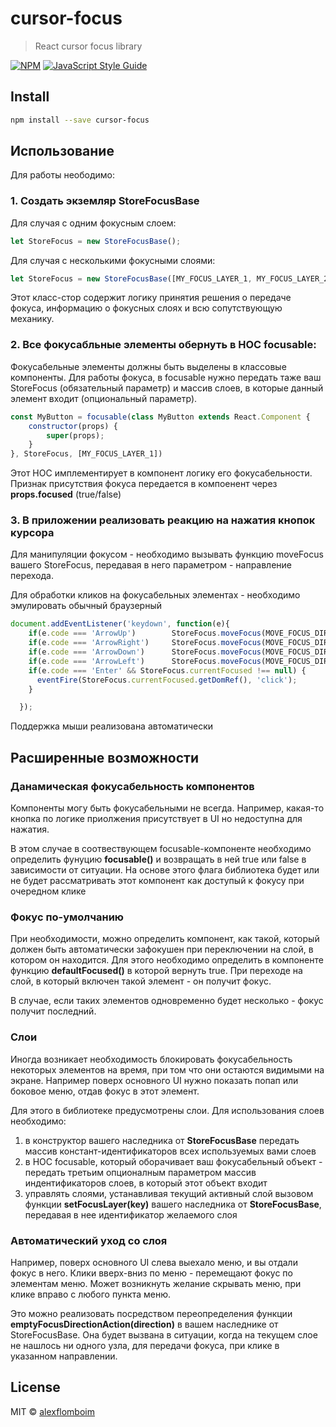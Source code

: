# cursor-focus

> React cursor focus library

[![NPM](https://img.shields.io/npm/v/cursor-focus.svg)](https://www.npmjs.com/package/cursor-focus) [![JavaScript Style Guide](https://img.shields.io/badge/code_style-standard-brightgreen.svg)](https://standardjs.com)

## Install

```bash
npm install --save cursor-focus
```

## Использование

Для работы неободимо:

### 1. Создать экземляр StoreFocusBase

Для случая с одним фокусным слоем:
```jsx
let StoreFocus = new StoreFocusBase();
```

Для случая с несколькими фокусными слоями:
```jsx
let StoreFocus = new StoreFocusBase([MY_FOCUS_LAYER_1, MY_FOCUS_LAYER_2]);
```

Этот класс-стор содержит логику принятия решения о передаче фокуса, информацию о фокусных слоях и всю сопутствующую механику.

### 2. Все фокусабльные элементы обернуть в HOC focusable:

Фокусабельные элементы должны быть выделены в классовые компоненты. Для работы фокуса, в focusable нужно передать таже ваш StoreFocus (обязательный параметр) и массив слоев, в которые данный элемент входит (опциональный параметр).

```jsx
const MyButton = focusable(class MyButton extends React.Component {
    constructor(props) {
        super(props);
    }
}, StoreFocus, [MY_FOCUS_LAYER_1])

```
Этот HOC имплементирует в компонент логику его фокусабельности. Признак присутствия фокуса передается в компоенент через **props.focused** (true/false)

### 3. В приложении реализовать реакцию на нажатия кнопок курсора

Для манипуляции фокусом - необходимо вызывать функцию moveFocus вашего StoreFocus, передавая в него параметром - направление перехода.

Для обработки кликов на фокусабельных элементах - необходимо эмулировать обычный браузерный
```jsx
document.addEventListener('keydown', function(e){
    if(e.code === 'ArrowUp')        StoreFocus.moveFocus(MOVE_FOCUS_DIRECTION.UP);
    if(e.code === 'ArrowRight')     StoreFocus.moveFocus(MOVE_FOCUS_DIRECTION.RIGHT);
    if(e.code === 'ArrowDown')      StoreFocus.moveFocus(MOVE_FOCUS_DIRECTION.DOWN);
    if(e.code === 'ArrowLeft')      StoreFocus.moveFocus(MOVE_FOCUS_DIRECTION.LEFT);
    if(e.code === 'Enter' && StoreFocus.currentFocused !== null) {
      eventFire(StoreFocus.currentFocused.getDomRef(), 'click');
    }

  });
```

Поддержка мыши реализована автоматически

## Расширенные возможности

### Данамическая фокусабельность компонентов

Компоненты могу быть фокусабельными не всегда. Например, какая-то кнопка по логике приолжения присутствует в UI но недоступна для нажатия.

В этом случае в соотвествующем focusable-компоненте необходимо определить фунуцию **focusable()** и возвращать в ней true или false в зависимости от ситуации. На основе этого флага библиотека будет или не будет рассматривать этот компонент как доступый к фокусу при очередном клике

### Фокус по-умолчанию

При необходимости, можно определить компонент, как такой, который должен быть автоматически зафокушен при переключении на слой, в котором он находится. Для этого необходимо определить в компоненте функцию **defaultFocused()** в которой вернуть true. При переходе на слой, в который включен такой элемент - он получит фокус.

В случае, если таких элементов одновременно будет несколько - фокус получит последний.

### Слои

Иногда возникает необходимость блокировать фокусабельность некоторых элементов на время, при том что они остаются видимыми на экране. Например поверх основного UI нужно показать попап или боковое меню, отдав фокус в этот элемент.

Для этого в библиотеке предусмотрены слои. Для использования слоев необходимо:
1. в конструктор вашего наследника от **StoreFocusBase** передать массив констант-идентификаторов всех используемых вами слоев
2. в HOC focusable, который оборачивает ваш фокусабельный объект - передать третьим опционалным параметром массив индентификаторов слоев, в который этот объект входит
3. управлять слоями, устанавливая текущий активный слой вызовом функции **setFocusLayer(key)** вашего наследника от **StoreFocusBase**, передавая в нее идентификатор желаемого слоя

### Автоматический уход со слоя

Например, поверх основного UI слева выехало меню, и вы отдали фокус в него. Клики вверх-вниз по меню - перемещают фокус по элементам меню. Может возникнуть желание скрывать меню, при клике вправо с любого пункта меню.

Это можно реализовать посредством переопределения функции **emptyFocusDirectionAction(direction)** в вашем наследнике от StoreFocusBase. Она будет вызвана в ситуации, когда на текущем слое не нашлось ни одного узла, для передачи фокуса, при клике в указанном направлении.




## License

MIT © [alexflomboim](https://github.com/alexflomboim)
